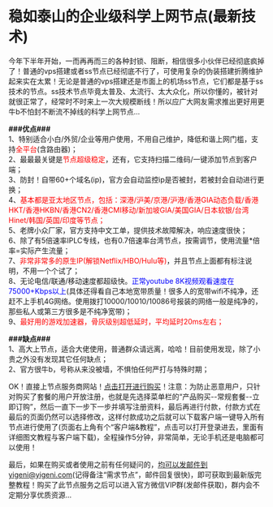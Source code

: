# 稳如泰山的企业级科学上网节点(最新技术)
今年下半年开始，一而再再而三的各种封锁、阻断，相信很多小伙伴已经彻底疯掉了！普通的vps搭建或者ss节点已经彻底不行了，可使用复杂的伪装搭建折腾维护起来实在太累！无论是普通的vps搭建还是市面上的机场ss节点，它们都是基于ss技术的节点。ss技术节点毕竟太普及、太流行、太大众化，所以你懂的，被针对就很正常了，经常时不时来上一次大规模断线！所以应广大网友需求推出更好用更牛b不怕封不断流不掉线的科学上网节点…

<b>###优点###</b></br>
1、特别适合小白/外贸/企业等用户使用，不用自己维护，降低和谐上网门槛，支持<span style="color: #ff0000;">全平台</span>(含路由器)；</br>
2、最最最关键是<span style="color: #ff0000;">节点超级稳定</span>，还有，它支持扫描二维码/一键添加节点到客户端；</br>
3、防封！自带60+个域名(ip)，官方会自动监控ip是否被封，若被封会自动进行更换；</br>
4、<span style="color: #ff0000;">基本都是亚太地区节点，包括：深港/沪美/京港/沪港/香港GIA动态负载/香港HKT/香港HKBN/香港CN2/香港CMI移动/新加坡GIA/美国GIA/日本软银/台湾Hinet/韩国/英国/印度等节点；</span></br>
5、老牌小众厂家，官方支持中文工单，提供技术故障解决，响应速度很快；</br>
6、除了有5倍速率IPLC专线，也有0.7倍速率台湾节点，按需调节，使用流量*倍率=实际产生流量；</br>
7、<span style="color: #ff0000;">非常非常多的原生IP(解锁Netflix/HBO/Hulu等)</span>，并且节点上面都有标注说明，不用一个个试了；</br>
8、无论电信/联通/移动速度都超级快。<span style="color: #0000ff;">正常youtube 8K视频观看速度在75000+Kbps以上</span>(具体还得看自己本地宽带质量！很多人的宽带wifi不纯净，还赶不上手机4G网络。使用拨打10000/10010/10086号报装的网络一般是纯净的，那些私人或第三方很多是不纯净宽带)；</br>
9、<span style="color: #ff0000;">最好用的游戏加速器，骨灰级别超低延时，平均延时20ms左右；</span>

<b>###缺点###</b></br>
1、高大上节点，适合大佬使用，普通群众请远离，哈哈！目前使用发现，除了小贵之外没有发现其它任何缺点；</br>
2、官方很牛b，号称从来没被墙，不惧怕任何严打与特殊时期；</br>

OK！直接上节点服务商网站！<a href="https://www.yigeni.cc/recommends/v2/" target="_blank" rel="noopener">点击打开进行购买</a>！注意：为防止恶意用户，只针对购买了套餐的用户开放注册，也就是先选择菜单栏的“产品购买--常规套餐--立即订购”，然后一直下一步下一步并填写注册资料，最后再进行付款，付款方式在最后的页面仍然可以选择修改，这样付款成功之后就可以下载客户端一键导入所有节点进行使用了(页面右上角有个“客户端&教程”，点击可以打开登录进去，里面有详细图文教程与客户端下载)，全程操作5分钟，非常简单，无论手机还是电脑都可以使用！</br>

最后，如果在购买或者使用之前有任何疑问的，均可以发邮件到yigeni@yigeni.com(记得备注“需求节点”，邮件回复很快)，即可获取到最新版完整教程！购买了此节点服务之后可以进入官方微信VIP群(发邮件获取)，群内会不定期分享优质资源...
